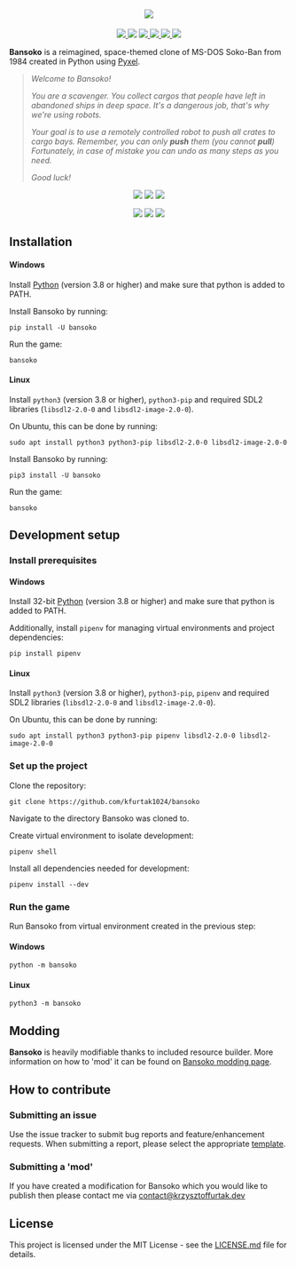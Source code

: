 <h1 align="center">
  <img src="https://github.com/kfurtak1024/bansoko/raw/master/docs/images/logo.png">
</h1>
<p align="center">
  <a href="https://github.com/kfurtak1024/bansoko/releases/latest">
    <img src="https://img.shields.io/github/v/release/kfurtak1024/bansoko">
  </a>
  <a>
    <img src="https://img.shields.io/github/pipenv/locked/python-version/kfurtak1024/bansoko">
  </a>
  <a href="https://pypi.org/project/bansoko/">
    <img src="https://img.shields.io/pypi/v/bansoko">
  </a>
  <a href="https://lgtm.com/projects/g/kfurtak1024/bansoko">
    <img src="https://img.shields.io/lgtm/grade/python/github/kfurtak1024/bansoko">
  </a>
  <a href="https://github.com/kfurtak1024/bansoko/workflows/CodeQL">
    <img src="https://github.com/kfurtak1024/bansoko/workflows/CodeQL/badge.svg">
  </a>
  <a href="https://opensource.org/licenses/MIT">
    <img src="https://img.shields.io/badge/license-MIT-blue.svg">
  </a>
</p>


**Bansoko** is a reimagined, space-themed clone of MS-DOS Soko-Ban from 1984 created in Python using [Pyxel](https://github.com/kitao/pyxel).

> *Welcome to Bansoko!*
> 
> *You are a scavenger. You collect cargos that people have left in abandoned ships in deep space.*
> *It's a dangerous job, that's why we're using robots.*
> 
> *Your goal is to use a remotely controlled robot to push all crates to cargo bays.*
> *Remember, you can only **push** them (you cannot **pull**)*
> *Fortunately, in case of mistake you can undo as many steps as you need.*
> 
> *Good luck!*

<p align="center">
  <img src="https://github.com/kfurtak1024/bansoko/raw/master/docs/images/screen_shot1.png">
  <img src="https://github.com/kfurtak1024/bansoko/raw/master/docs/images/screen_shot2.png">
  <img src="https://github.com/kfurtak1024/bansoko/raw/master/docs/images/screen_shot3.png">
</p>
<p align="center">
  <img src="https://github.com/kfurtak1024/bansoko/raw/master/docs/images/screen_shot4.png">
  <img src="https://github.com/kfurtak1024/bansoko/raw/master/docs/images/screen_shot5.png">
  <img src="https://github.com/kfurtak1024/bansoko/raw/master/docs/images/screen_shot6.png">
</p>

## Installation

#### Windows
Install [Python](python.org) (version 3.8 or higher) and make sure that python is added to PATH.

Install Bansoko by running:
```shell
pip install -U bansoko
```

Run the game:
```shell
bansoko
```

#### Linux
Install ```python3``` (version 3.8 or higher), ```python3-pip``` and required SDL2 libraries (```libsdl2-2.0-0``` and ```libsdl2-image-2.0-0```).

On Ubuntu, this can be done by running:

```shell
sudo apt install python3 python3-pip libsdl2-2.0-0 libsdl2-image-2.0-0 
```

Install Bansoko by running:
```shell
pip3 install -U bansoko
```
Run the game:
```shell
bansoko
```

## Development setup

### Install prerequisites

#### Windows
Install 32-bit [Python](python.org) (version 3.8 or higher) and make sure that python is added to PATH.

Additionally, install ```pipenv``` for managing virtual environments and project dependencies: 
```shell
pip install pipenv
```

#### Linux
Install ```python3``` (version 3.8 or higher), ```python3-pip```, ```pipenv``` and required SDL2 libraries (```libsdl2-2.0-0``` and ```libsdl2-image-2.0-0```).

On Ubuntu, this can be done by running:

```shell
sudo apt install python3 python3-pip pipenv libsdl2-2.0-0 libsdl2-image-2.0-0 
```

### Set up the project

Clone the repository:
```shell
git clone https://github.com/kfurtak1024/bansoko
```
Navigate to the directory Bansoko was cloned to.

Create virtual environment to isolate development:
```shell
pipenv shell
```

Install all dependencies needed for development:
```shell
pipenv install --dev
```

### Run the game

Run Bansoko from virtual environment created in the previous step:

#### Windows
```shell
python -m bansoko
```

#### Linux
```shell
python3 -m bansoko
```

## Modding
**Bansoko** is heavily modifiable thanks to included resource builder. More information on how to 'mod' it can be found on [Bansoko modding page](https://github.com/kfurtak1024/bansoko/wiki/Bansoko-modding).

## How to contribute

### Submitting an issue

Use the issue tracker to submit bug reports and feature/enhancement requests.
When submitting a report, please select the appropriate [template](https://github.com/kfurtak1024/bansoko/issues/new/choose).

### Submitting a 'mod'

If you have created a modification for Bansoko which you would like to publish then please contact me via <contact@krzysztoffurtak.dev>

## License
This project is licensed under the MIT License - see the [LICENSE.md](https://github.com/kfurtak1024/bansoko/blob/master/LICENSE) file for details.
